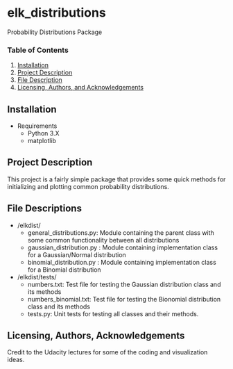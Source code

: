 # elk_distributions
Probability Distributions Package

### Table of Contents

1. [Installation](#installation)
2. [Project Description](#Project)
3. [File Description](#files)
5. [Licensing, Authors, and Acknowledgements](#licensing)

## Installation <a name="installation"></a>

- Requirements
  - Python 3.X
  - matplotlib

## Project Description<a name="Project"></a>

This project is a fairly simple package that provides some quick
methods for initializing and plotting common probability distributions.

## File Descriptions <a name="files"></a>
- /elkdist/
  - general_distributions.py: Module containing the parent class with some common functionality between all distributions
  - gaussian_distribution.py : Module containing implementation class for a Gaussian/Normal distribution
  - binomial_distribution.py :  Module containing implementation class for a Binomial distribution
- /elkdist/tests/
  - numbers.txt: Test file for testing the Gaussian distribution class and its methods
  - numbers_binomial.txt: Test file for testing the Bionomial distribution class and its methods
  - tests.py: Unit tests for testing all classes and their methods.


## Licensing, Authors, Acknowledgements<a name="licensing"></a>
Credit to the Udacity lectures for some of the coding and visualization ideas.
